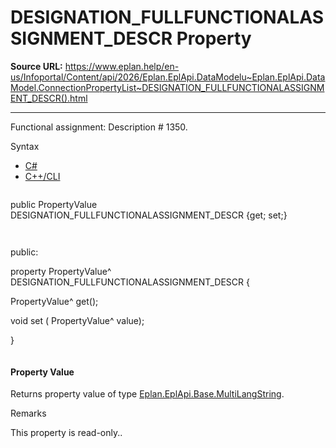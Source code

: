 # DESIGNATION_FULLFUNCTIONALASSIGNMENT_DESCR Property

**Source URL:** https://www.eplan.help/en-us/Infoportal/Content/api/2026/Eplan.EplApi.DataModelu~Eplan.EplApi.DataModel.ConnectionPropertyList~DESIGNATION_FULLFUNCTIONALASSIGNMENT_DESCR().html

---

Functional assignment: Description # 1350.

Syntax

- [C#](#i-syntax-CS)
- [C++/CLI](#i-syntax-CPP2005)

```
```
public PropertyValue DESIGNATION_FULLFUNCTIONALASSIGNMENT_DESCR {get; set;}
```
```

```
```
public:

property PropertyValue^ DESIGNATION_FULLFUNCTIONALASSIGNMENT_DESCR {

   PropertyValue^ get();

   void set (    PropertyValue^ value);

}
```
```

#### Property Value

Returns property value of type [Eplan.EplApi.Base.MultiLangString](Eplan.EplApi.Baseu~Eplan.EplApi.Base.MultiLangString.html).

Remarks

This property is read-only..
